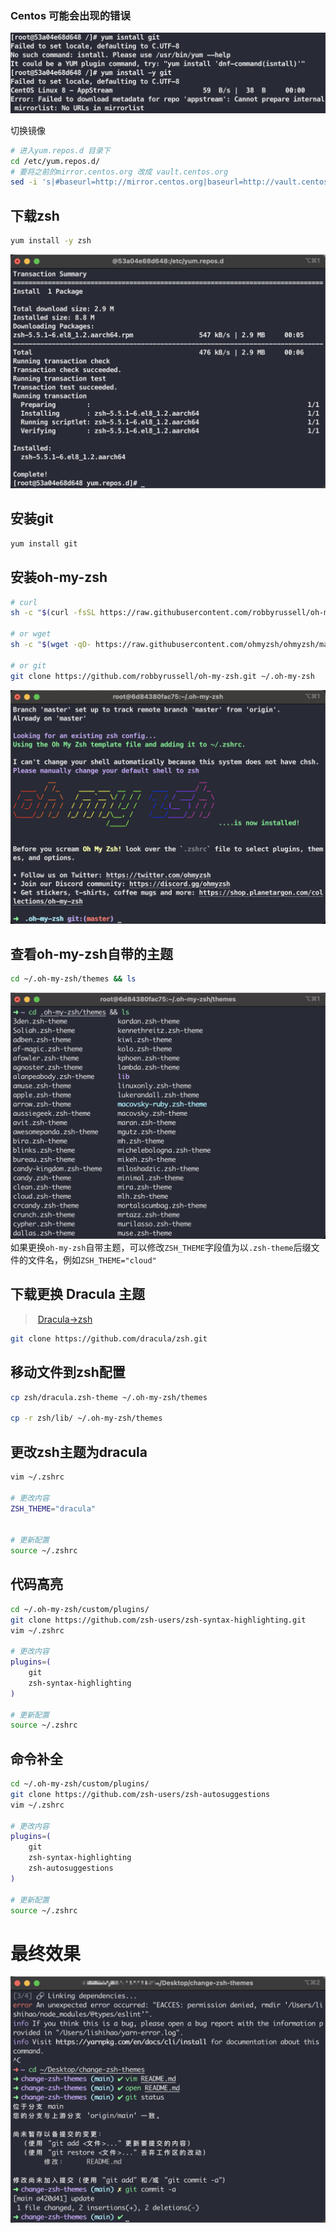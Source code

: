 ###	Centos 可能会出现的错误

![](./images/image-20220317142957328.png)

切换镜像

```bash
# 进入yum.repos.d 目录下
cd /etc/yum.repos.d/
# 要将之前的mirror.centos.org 改成 vault.centos.org
sed -i 's|#baseurl=http://mirror.centos.org|baseurl=http://vault.centos.org|g' /etc/yum.repos.d/CentOS-*
```

##	下载zsh

```bash
yum install -y zsh
```

![](./images/QQ20220317-143609@2x.png)

##	安装git

```bash
yum install git
```



##	安装oh-my-zsh

```bash
# curl
sh -c "$(curl -fsSL https://raw.githubusercontent.com/robbyrussell/oh-my-zsh/master/tools/install.sh)"

# or wget
sh -c "$(wget -qO- https://raw.githubusercontent.com/ohmyzsh/ohmyzsh/master/tools/install.sh)"

# or git
git clone https://github.com/robbyrussell/oh-my-zsh.git ~/.oh-my-zsh
```

![](./images/oh-my-zsh.png)

##	查看oh-my-zsh自带的主题

```bash
cd ~/.oh-my-zsh/themes && ls
```

![](./images/themes.png)
如果更换`oh-my-zsh`自带主题，可以修改`ZSH_THEME`字段值为以`.zsh-theme`后缀文件的文件名，例如`ZSH_THEME="cloud"`
##	下载更换 Dracula 主题

> ​		[Dracula->zsh](https://draculatheme.com/zsh)

```bash
git clone https://github.com/dracula/zsh.git
```

##	移动文件到zsh配置

```bash
cp zsh/dracula.zsh-theme ~/.oh-my-zsh/themes

cp -r zsh/lib/ ~/.oh-my-zsh/themes
```

##	更改zsh主题为dracula

```bash
vim ~/.zshrc

# 更改内容
ZSH_THEME="dracula"


# 更新配置
source ~/.zshrc
```



## 代码高亮

```bash
cd ~/.oh-my-zsh/custom/plugins/
git clone https://github.com/zsh-users/zsh-syntax-highlighting.git
vim ~/.zshrc

# 更改内容
plugins=(
	git
	zsh-syntax-highlighting
)

# 更新配置
source ~/.zshrc
```

##	命令补全

```bash
cd ~/.oh-my-zsh/custom/plugins/
git clone https://github.com/zsh-users/zsh-autosuggestions
vim ~/.zshrc

# 更改内容
plugins=(
	git
	zsh-syntax-highlighting
	zsh-autosuggestions
)

# 更新配置
source ~/.zshrc
```



#	最终效果

![](./images/done.png)

